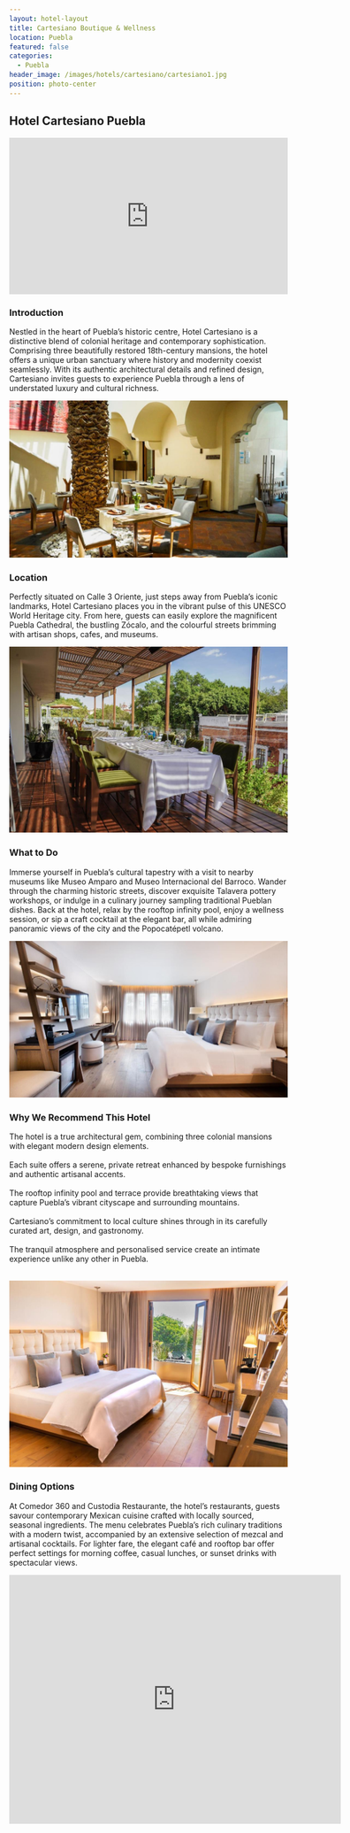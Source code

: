 ```yaml
---
layout: hotel-layout
title: Cartesiano Boutique & Wellness
location: Puebla
featured: false
categories:
  - Puebla
header_image: /images/hotels/cartesiano/cartesiano1.jpg
position: photo-center
---
```


## Hotel Cartesiano Puebla  

<style>.embed-container { position: relative; padding-bottom: 56.25%; height: 0; overflow: hidden; max-width: 100%; } .embed-container iframe, .embed-container object, .embed-container embed { position: absolute; top: 0; left: 0; width: 100%; height: 100%; }</style><div class='embed-container'><iframe src='https://www.youtube.com/embed/EvXHQWo00BY' frameborder='0' allowfullscreen></iframe></div>


### Introduction  

Nestled in the heart of Puebla’s historic centre, Hotel Cartesiano is a distinctive blend of colonial heritage and contemporary sophistication. Comprising three beautifully restored 18th-century mansions, the hotel offers a unique urban sanctuary where history and modernity coexist seamlessly. With its authentic architectural details and refined design, Cartesiano invites guests to experience Puebla through a lens of understated luxury and cultural richness.  

![](/images/hotels/cartesiano/cartesiano2.jpg)

### Location  

Perfectly situated on Calle 3 Oriente, just steps away from Puebla’s iconic landmarks, Hotel Cartesiano places you in the vibrant pulse of this UNESCO World Heritage city. From here, guests can easily explore the magnificent Puebla Cathedral, the bustling Zócalo, and the colourful streets brimming with artisan shops, cafes, and museums.  

![](/images/hotels/cartesiano/cartesiano3.jpg)

### What to Do  

Immerse yourself in Puebla’s cultural tapestry with a visit to nearby museums like Museo Amparo and Museo Internacional del Barroco. Wander through the charming historic streets, discover exquisite Talavera pottery workshops, or indulge in a culinary journey sampling traditional Pueblan dishes. Back at the hotel, relax by the rooftop infinity pool, enjoy a wellness session, or sip a craft cocktail at the elegant bar, all while admiring panoramic views of the city and the Popocatépetl volcano.  

![](/images/hotels/cartesiano/cartesiano4.jpg)

### Why We Recommend This Hotel  

The hotel is a true architectural gem, combining three colonial mansions with elegant modern design elements.  
&nbsp;  
Each suite offers a serene, private retreat enhanced by bespoke furnishings and authentic artisanal accents.  
&nbsp;  
The rooftop infinity pool and terrace provide breathtaking views that capture Puebla’s vibrant cityscape and surrounding mountains.  
&nbsp;  
Cartesiano’s commitment to local culture shines through in its carefully curated art, design, and gastronomy.  
&nbsp;  
The tranquil atmosphere and personalised service create an intimate experience unlike any other in Puebla.  
&nbsp;  

![](/images/hotels/cartesiano/cartesiano5.jpg)

### Dining Options  

At Comedor 360 and Custodia Restaurante, the hotel’s  restaurants, guests savour contemporary Mexican cuisine crafted with locally sourced, seasonal ingredients. The menu celebrates Puebla’s rich culinary traditions with a modern twist, accompanied by an extensive selection of mezcal and artisanal cocktails. For lighter fare, the elegant café and rooftop bar offer perfect settings for morning coffee, casual lunches, or sunset drinks with spectacular views.  

<div class='map-container center'>

<iframe src="https://www.google.com/maps/embed?pb=!1m18!1m12!1m3!1d7543.033738729359!2d-98.19679582437851!3d19.04099935306958!2m3!1f0!2f0!3f0!3m2!1i1024!2i768!4f13.1!3m3!1m2!1s0x85cfc0e8b2ec9753%3A0x71f8c58bf7fc4c36!2sCartesiano%20-%20Boutique%20%26%20Wellness%20Hotel!5e0!3m2!1ses!2ses!4v1753206816306!5m2!1ses!2ses" width="600" height="450" style="border:0;" allowfullscreen="" loading="lazy" referrerpolicy="no-referrer-when-downgrade"></iframe>

</div>

&nbsp;